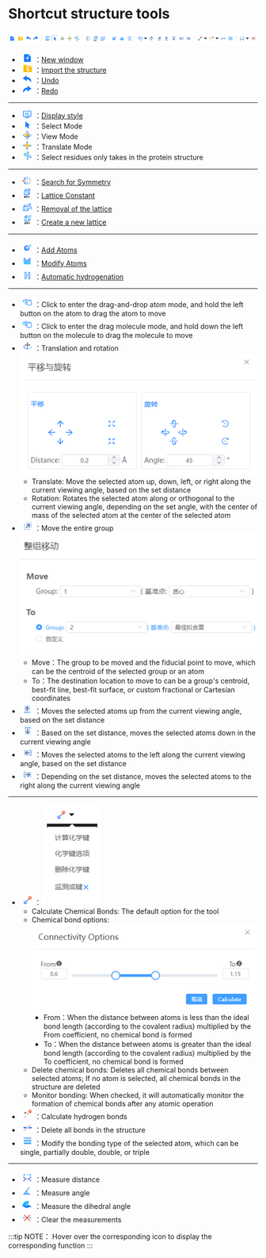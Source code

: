 # Shortcut structure tools

![Shortcut Menu](nested/qstudio_structtools.png)

- ![Shortcut Menu](nested/qstudio_structtools_addwindow.png)：[New window](./qstudio_manual_file.md)
- ![Shortcut Menu](nested/qstudio_structtools_import.png)：[Import the structure](./qstudio_manual_file.md)
- ![Shortcut Menu](nested/qstudio_structtools_undo.png)：[Undo](./qstudio_manual_edit.md)
- ![Shortcut Menu](nested/qstudio_structtools_redo.png)：[Redo](./qstudio_manual_edit.md)

---

- ![Shortcut Menu](nested/qstudio_structtools_display.png)：[Display style](./qstudio_manual_view_display.md)
- ![Shortcut Menu](nested/qstudio_structtools_select.png)：Select Mode
- ![Shortcut Menu](nested/qstudio_structtools_rotate.png)：View Mode
- ![Shortcut Menu](nested/qstudio_structtools_translate.png)：Translate Mode
- ![Shortcut Menu](nested/qstudio_structtools_residue.png)：Select residues only takes in the protein structure

---

- ![Shortcut Menu](nested/qstudio_structtools_symmetry.png)：[Search for Symmetry](./qstudio_manual_settings_symmtry_findsymmetry.md)
- ![Shortcut Menu](nested/qstudio_structtools_lattice.png)：[Lattice Constant](./qstudio_manual_settings_latticeconstant.md)
- ![Shortcut Menu](nested/qstudio_structtools_unbuild.png)：[Removal of the lattice](./qstudio_manual_settings_newlattice.md)
- ![Shortcut Menu](nested/qstudio_structtools_rebuild.png)：[Create a new lattice](./qstudio_manual_settings_newlattice.md)

---

- ![Shortcut Menu](nested/qstudio_structtools_addatom.png)：[Add Atoms](./qstudio_manual_build_addatom.md)
- ![Shortcut Menu](nested/qstudio_structtools_element.png)：[Modify Atoms](./qstudio_manual_build.md)
- ![Shortcut Menu](nested/qstudio_structtools_hydrogen.png)：[Automatic hydrogenation](./qstudio_manual_build.md)

---

- ![Shortcut Menu](nested/qstudio_structtools_dragatom.png)：Click to enter the drag-and-drop atom mode, and hold the left button on the atom to drag the atom to move
- ![Shortcut Menu](nested/qstudio_structtools_dragmol.png)：Click to enter the drag molecule mode, and hold down the left button on the molecule to drag the molecule to move
- ![Shortcut Menu](nested/qstudio_structtools_trans&rot.png)：Translation and rotation
![Shortcut Menu](nested/qstudio_structtools_trans&rot2.png)
  - Translate: Move the selected atom up, down, left, or right along the current viewing angle, based on the set distance
  - Rotation: Rotates the selected atom along or orthogonal to the current viewing angle, depending on the set angle, with the center of mass of the selected atom at the center of the selected atom
- ![Shortcut Menu](nested/qstudio_structtools_movegroup.png)：Move the entire group
![Shortcut Menu](nested/qstudio_structtools_movegroup2.png)
  - Move：The group to be moved and the fiducial point to move, which can be the centroid of the selected group or an atom
  - To：The destination location to move to can be a group's centroid, best-fit line, best-fit surface, or custom fractional or Cartesian coordinates
- ![Shortcut Menu](nested/qstudio_structtools_moveup.png)：Moves the selected atoms up from the current viewing angle, based on the set distance
- ![Shortcut Menu](nested/qstudio_structtools_movedn.png)：Based on the set distance, moves the selected atoms down in the current viewing angle
- ![Shortcut Menu](nested/qstudio_structtools_moveleft.png)：Moves the selected atoms to the left along the current viewing angle, based on the set distance
- ![Shortcut Menu](nested/qstudio_structtools_moveright.png)：Depending on the set distance, moves the selected atoms to the right along the current viewing angle


---

- ![Shortcut Menu](nested/qstudio_structtools_calcbond.png)：
![Shortcut Menu](nested/qstudio_structtools_calcbond2.png)
  - Calculate Chemical Bonds: The default option for the tool
  - Chemical bond options:
![Shortcut Menu](nested/qstudio_structtools_calcbond3.png)
    - From：When the distance between atoms is less than the ideal bond length (according to the covalent radius) multiplied by the From coefficient, no chemical bond is formed
    - To：When the distance between atoms is greater than the ideal bond length (according to the covalent radius) multiplied by the To coefficient, no chemical bond is formed
  - Delete chemical bonds: Deletes all chemical bonds between selected atoms; If no atom is selected, all chemical bonds in the structure are deleted
  - Monitor bonding: When checked, it will automatically monitor the formation of chemical bonds after any atomic operation
- ![Shortcut Menu](nested/qstudio_structtools_calchbond.png)：Calculate hydrogen bonds
- ![Shortcut Menu](nested/qstudio_structtools_breakbond.png)：Delete all bonds in the structure
- ![Shortcut Menu](nested/qstudio_structtools_bondorder.png)：Modify the bonding type of the selected atom, which can be single, partially double, double, or triple

---

- ![Shortcut Menu](nested/qstudio_structtools_measuredistance.png)：Measure distance
- ![Shortcut Menu](nested/qstudio_structtools_measureangle.png)：Measure angle
- ![Shortcut Menu](nested/qstudio_structtools_measuretorsion.png)：Measure the dihedral angle
- ![Shortcut Menu](nested/qstudio_structtools_clearmeasure.png)：Clear the measurements

:::tip NOTE：
Hover over the corresponding icon to display the corresponding function
:::
